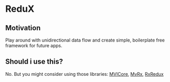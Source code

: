 # ReduX
## Motivation
Play around with unidirectional data flow and create simple, boilerplate free framework for future apps.
## Should i use this?
No. But you might consider using those libraries: [MVICore](https://github.com/badoo/MVICore), [MvRx](https://github.com/airbnb/MvRx), [RxRedux](https://github.com/freeletics/RxRedux)